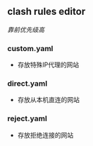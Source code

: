 ## clash rules editor
*靠前优先级高*

### custom.yaml
* 存放特殊IP代理的网站

### direct.yaml
* 存放从本机直连的网站

### reject.yaml
* 存放拒绝连接的网站
